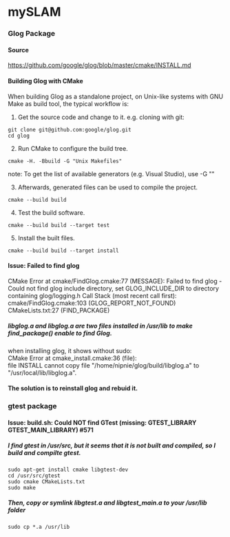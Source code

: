 # mySLAM

### Glog Package
#### Source
https://github.com/google/glog/blob/master/cmake/INSTALL.md

#### Building Glog with CMake
When building Glog as a standalone project, on Unix-like systems with GNU Make as build tool, the typical workflow is:   

1. Get the source code and change to it. e.g. cloning with git:
```
git clone git@github.com:google/glog.git
cd glog
```
2. Run CMake to configure the build tree.
```
cmake -H. -Bbuild -G "Unix Makefiles"
```
note: To get the list of available generators (e.g. Visual Studio), use -G ""

3. Afterwards, generated files can be used to compile the project.
```
cmake --build build
```
4. Test the build software.
```
cmake --build build --target test
```
5. Install the built files.
```
cmake --build build --target install
```
#### Issue: Failed to find glog
CMake Error at cmake/FindGlog.cmake:77 (MESSAGE):
Failed to find glog - Could not find glog include directory, set
GLOG_INCLUDE_DIR to directory containing glog/logging.h
Call Stack (most recent call first):
cmake/FindGlog.cmake:103 (GLOG_REPORT_NOT_FOUND)
CMakeLists.txt:27 (FIND_PACKAGE)

##### libglog.a and libglog.a are two files installed in /usr/lib to make find_package() enable to find Glog.
when installing glog, it shows without sudo:  
CMake Error at cmake_install.cmake:36 (file):  
  file INSTALL cannot copy file "/home/nipnie/glog/build/libglog.a" to  
  "/usr/local/lib/libglog.a".  
  
#### The solution is to reinstall glog and rebuid it.



### gtest package
#### Issue: build.sh: Could NOT find GTest (missing: GTEST_LIBRARY GTEST_MAIN_LIBRARY) #571
##### I find gtest in /usr/src, but it seems that it is not built and compiled, so I build and compilte gtest.

```
sudo apt-get install cmake libgtest-dev
cd /usr/src/gtest
sudo cmake CMakeLists.txt
sudo make
```

##### Then, copy or symlink libgtest.a and libgtest_main.a to your /usr/lib folder
```
sudo cp *.a /usr/lib
```
